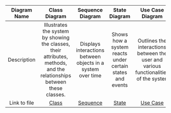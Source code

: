 | Diagram Name | Class Diagram    | Sequence Diagram   |  State Diagram   | Use Case Diagram    |
| :---:   | :---: | :---: |:---: | :---: |
| Description | Illustrates the system by showing the classes, their attributes, methods, and the relationships between these classes.   |  Displays interactions between objects in a system over time   |  Shows how a system reacts under certain states and events  | Outlines the interactions between the user and various functionalities of the systen   |
| Link to file | [Class](class-diagram.png)   |[Sequence](sequence-diagram.png)    | [State](state-diagram.png)    | [Use Case](usecase-diagram.png)    |
